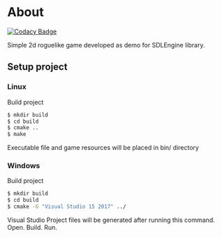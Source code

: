 # About

[![Codacy Badge](https://api.codacy.com/project/badge/Grade/5b5e294f070e4a97a5e4e1b5e059d5c1)](https://app.codacy.com/app/DmitryFrolov/roguelikeKD?utm_source=github.com&utm_medium=referral&utm_content=DmitryFrolov/roguelikeKD&utm_campaign=Badge_Grade_Dashboard)

Simple 2d roguelike game developed as demo for SDLEngine library.

## Setup project
### Linux
 Build project
   ```sh
   $ mkdir build
   $ cd build
   $ cmake ..
   $ make
   ```
Executable file and game resources will be placed in bin/ directory

### Windows
 Build project
   ```sh
   $ mkdir build
   $ cd build
   $ cmake -G "Visual Studio 15 2017" ../
   ```
Visual Studio Project files will be generated after running this command. Open. Build. Run.
